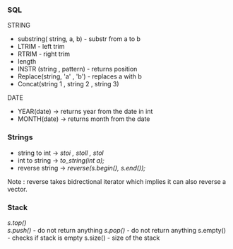 ### SQL

STRING
- substring( string, a, b) - substr from a to b
- LTRIM - left trim
- RTRIM - right trim
- length 
- INSTR (string , pattern) - returns position 
- Replace(string, 'a' , 'b') - replaces a with b
- Concat(string 1 , string 2 , string 3)

DATE
- YEAR(date) -> returns year from the date in int
- MONTH(date) -> returns month from the date
### Strings

- string to int  -> *stoi , stoll , stol* 
- int to string -> *to_string(int a);*
- reverse string -> *reverse(s.begin(), s.end());*

Note : reverse takes bidrectional iterator which implies it can also reverse a vector.


### Stack

*s.top()*  
*s.push()* - do not return anything
*s.pop()* - do not return anything
s.empty() - checks if stack is empty
s.size() - size of the stack


